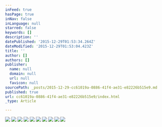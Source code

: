 ```yaml
---
inFeed: true
hasPage: true
inNav: false
inLanguage: null
starred: false
keywords: []
description: ''
datePublished: '2015-12-29T01:53:34.264Z'
dateModified: '2015-12-29T01:53:04.423Z'
title: ''
author: []
authors: []
publisher:
  name: null
  domain: null
  url: null
  favicon: null
sourcePath: _posts/2015-12-29-cc61019a-0886-41f4-ae31-e82226b515e9.md
published: true
url: cc61019a-0886-41f4-ae31-e82226b515e9/index.html
_type: Article

---
```

![](https://the-grid-user-content.s3-us-west-2.amazonaws.com/197de8bd-6b5c-4c61-9112-984c5f6b260f.jpg)
![](https://the-grid-user-content.s3-us-west-2.amazonaws.com/3d391b25-73af-4e2d-9967-4f2ad296735d.jpg)
![](https://the-grid-user-content.s3-us-west-2.amazonaws.com/fa919726-5ed7-414a-9914-65e632771367.jpg)
![](https://the-grid-user-content.s3-us-west-2.amazonaws.com/8d33454e-326c-4030-bcd5-414d8e8bebb5.jpg)
![](https://the-grid-user-content.s3-us-west-2.amazonaws.com/f786de83-8d90-4226-8792-c60c5465431c.jpg)
![](https://the-grid-user-content.s3-us-west-2.amazonaws.com/d09c834e-096c-419e-b89b-ec551acccd96.jpg)
![](https://the-grid-user-content.s3-us-west-2.amazonaws.com/ff3bc27e-0270-4900-90c4-60fb5dc271a0.jpg)
![](https://the-grid-user-content.s3-us-west-2.amazonaws.com/cd4b02c1-2736-4e34-bf53-b59230b02be1.jpg)
![](https://the-grid-user-content.s3-us-west-2.amazonaws.com/eddbcce7-a979-42e4-aa1e-a0af0f9c4dc7.jpg)
![](https://the-grid-user-content.s3-us-west-2.amazonaws.com/3e6ddafa-ae78-45c8-9d47-945bd7943623.jpg)